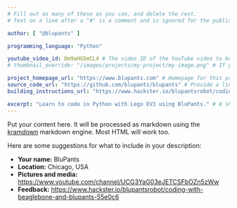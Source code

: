 ```yaml
---
# Fill out as many of these as you can, and delete the rest.
# Text on a line after a "#" is a comment and is ignored for the published page.

author: [ "@blupants" ]

programming_language: "Python"

youtube_video_id: Dm9aHG5mCL4 # The video ID of the YouTube video to be displayed with this post
# thumbnail_override: "/images/projects/my-project/my-image.png" # If you don't have a YouTube video (or the video thumbnail isn't good) you can uncomment this line to set your own image for the project. 

project_homepage_url: "https://www.blupants.com" # Homepage for this project
source_code_url: "https://github.com/blupants/blupants" # Provide a link to your code
building_instructions_url: "https://www.hackster.io/blupantsrobot/coding-with-beaglebone-and-blupants-55e0c6" # how to build the model out of LEGO (*not* how to build the source code)

excerpt: "Learn to code in Python with Lego EV3 using BluPants." # A short summary of your project. This can be a sentence or a paragraph, but it's recommended to keep it under 3 sentences.
---
```


Put your content here. It will be processed as markdown using the 
[kramdown](https://kramdown.gettalong.org/syntax.html) markdown engine.
Most HTML will work too.

Here are some suggestions for what to include in your description:

- **Your name:** BluPants
- **Location:** Chicago, USA
- **Pictures and media:** https://www.youtube.com/channel/UCG3YaG03eJETCSFbOZn5zWw
- **Feedback:** https://www.hackster.io/blupantsrobot/coding-with-beaglebone-and-blupants-55e0c6
